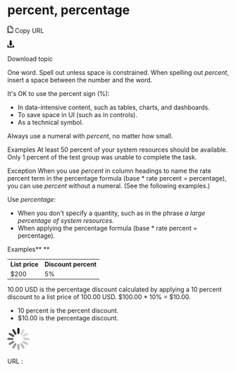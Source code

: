 # percent, percentage

![Copy URL](media/percent-percentage/Copy.png)
Copy URL

![Download](media/percent-percentage/Download.png)

Download topic

One word. Spell out unless space is constrained. When spelling out *percent*, insert a space between the number and the word. 

It's OK to use the percent sign (%):

  - In data-intensive content, such as tables, charts, and dashboards.
  - To save space in UI (such as in controls).
  - As a technical symbol. 

Always use a numeral with *percent*, no matter how small. 

Examples
At least 50 percent of your system resources should be available.
Only 1 percent of the test group was unable to complete the task. 

Exception
When you use *percent*
in column headings to name the rate percent term in the percentage
formula (base \* rate percent = percentage), you can use *percent* without a numeral. (See the following examples.)

Use *percentage:*

  - When you don't specify a quantity, such as in the phrase *a large percentage of system resources.*
  - When applying the percentage formula (base \* rate percent = percentage)*.*

Examples**
**

<table>
<tbody>
<tr class="odd">
<td><b>List price</b></td>
<td><b>Discount percent</b></td>
</tr>
<tr class="even">
<td>$200</td>
<td>5%</td>
</tr>
</tbody>
</table>

10.00 USD is the percentage discount calculated by applying a 10 percent discount to a list price of 100.00 USD. $100.00 \* 10% = $10.00. 

  - 10 percent is the percent discount. 
  - $10.00 is the percentage discount. 

![In progress](media/percent-percentage/activity-large.gif)

URL :
